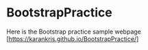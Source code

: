 # BootstrapPractice
Here is the Bootstrap practice sample webpage [https://karankris.github.io/BootstrapPractice/]